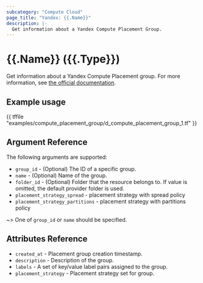 ```yaml
---
subcategory: "Compute Cloud"
page_title: "Yandex: {{.Name}}"
description: |-
  Get information about a Yandex Compute Placement Group.
---
```


# {{.Name}} ({{.Type}})

Get information about a Yandex Compute Placement group. For more information, see [the official documentation](https://yandex.cloud/docs/compute/concepts/placement-groups).

## Example usage

{{ tffile "examples/compute_placement_group/d_compute_placement_group_1.tf" }}

## Argument Reference

The following arguments are supported:

* `group_id` - (Optional) The ID of a specific group.
* `name` - (Optional) Name of the group.
* `folder_id` - (Optional) Folder that the resource belongs to. If value is omitted, the default provider folder is used.
* `placement_strategy_spread` - placement strategy with spread policy
* `placement_strategy_partitions` - placement strategy with partitions policy

~> One of `group_id` or `name` should be specified.

## Attributes Reference

* `created_at` - Placement group creation timestamp.
* `description` - Description of the group.
* `labels` - A set of key/value label pairs assigned to the group.
* `placement_strategy` - Placement strategy set for group.
